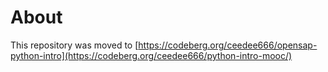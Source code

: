 # About

This repository was moved to [https://codeberg.org/ceedee666/opensap-python-intro](https://codeberg.org/ceedee666/python-intro-mooc/)
